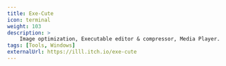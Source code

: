 ```yaml
---
title: Exe-Cute
icon: terminal
weight: 103
description: >
    Image optimization, Executable editor & compressor, Media Player.
tags: [Tools, Windows]
externalUrl: https://illl.itch.io/exe-cute
---
```

